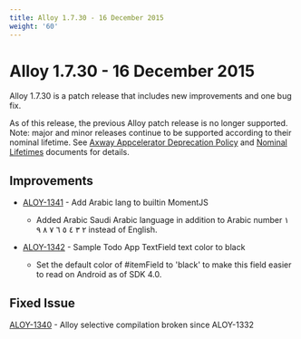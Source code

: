 ```yaml
---
title: Alloy 1.7.30 - 16 December 2015
weight: '60'
---
```


# Alloy 1.7.30 - 16 December 2015

Alloy 1.7.30 is a patch release that includes new improvements and one bug fix.

As of this release, the previous Alloy patch release is no longer supported. Note: major and minor releases continue to be supported according to their nominal lifetime. See [Axway Appcelerator Deprecation Policy](/guide/AMPLIFY_Appcelerator_Services_Overview/Axway_Appcelerator_Deprecation_Policy/) and [Nominal Lifetimes](/guide/AMPLIFY_Appcelerator_Services_Overview/Axway_Appcelerator_Product_Lifecycle/#nominal-lifetimes) documents for details.

## Improvements

* [ALOY-1341](https://jira.appcelerator.org/browse/ALOY-1341) - Add Arabic lang to builtin MomentJS

    * Added Arabic Saudi Arabic language in addition to Arabic number ١ ٢ ٣ ٤ ٥ ٦ ٧ ٨ ٩ instead of English.

* [ALOY-1342](https://jira.appcelerator.org/browse/ALOY-1342) - Sample Todo App TextField text color to black

    * Set the default color of #itemField to 'black' to make this field easier to read on Android as of SDK 4.0.

## Fixed Issue

[ALOY-1340](https://jira.appcelerator.org/browse/ALOY-1340) - Alloy selective compilation broken since ALOY-1332
